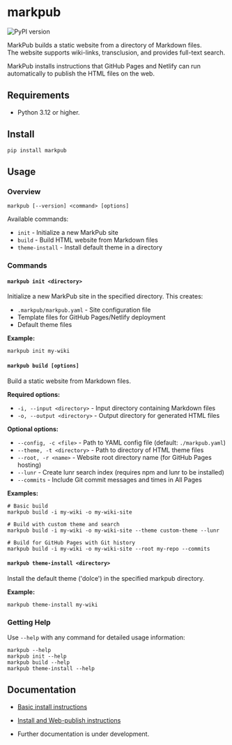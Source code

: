 # markpub  

![PyPI version](https://img.shields.io/pypi/v/markpub)  

MarkPub builds a static website from a directory of Markdown files.  
The website supports wiki-links, transclusion, and provides full-text
search.  

MarkPub installs instructions that GitHub Pages and Netlify can run automatically to publish the HTML files on the web.

## Requirements

- Python 3.12 or higher.

## Install

``` shell
pip install markpub
```  

## Usage

### Overview

```shell
markpub [--version] <command> [options]
```

Available commands:
- `init` - Initialize a new MarkPub site
- `build` - Build HTML website from Markdown files
- `theme-install` - Install default theme in a directory

### Commands

#### `markpub init <directory>`

Initialize a new MarkPub site in the specified directory. This creates:
- `.markpub/markpub.yaml` - Site configuration file
- Template files for GitHub Pages/Netlify deployment
- Default theme files

**Example:**
```shell
markpub init my-wiki
```

#### `markpub build [options]`

Build a static website from Markdown files.

**Required options:**
- `-i, --input <directory>` - Input directory containing Markdown files
- `-o, --output <directory>` - Output directory for generated HTML files

**Optional options:**
- `--config, -c <file>` - Path to YAML config file (default: `./markpub.yaml`)
- `--theme, -t <directory>` - Path to directory of HTML theme files
- `--root, -r <name>` - Website root directory name (for GitHub Pages hosting)
- `--lunr` - Create lunr search index (requires npm and lunr to be installed)
- `--commits` - Include Git commit messages and times in All Pages

**Examples:**
```shell
# Basic build
markpub build -i my-wiki -o my-wiki-site

# Build with custom theme and search
markpub build -i my-wiki -o my-wiki-site --theme custom-theme --lunr

# Build for GitHub Pages with Git history
markpub build -i my-wiki -o my-wiki-site --root my-repo --commits
```

#### `markpub theme-install <directory>`

Install the default theme ('dolce') in the specified markpub directory.

**Example:**
```shell
markpub theme-install my-wiki
```

### Getting Help

Use `--help` with any command for detailed usage information:

```shell
markpub --help
markpub init --help
markpub build --help
markpub theme-install --help
```

## Documentation  

- [Basic install instructions](https://markpub.org/documentation/markpub_basic_install)  
- [Install and Web-publish instructions](https://markpub.org/documentation/markpub_install_and_web-publish_steps)  

- Further documentation is under development.  



